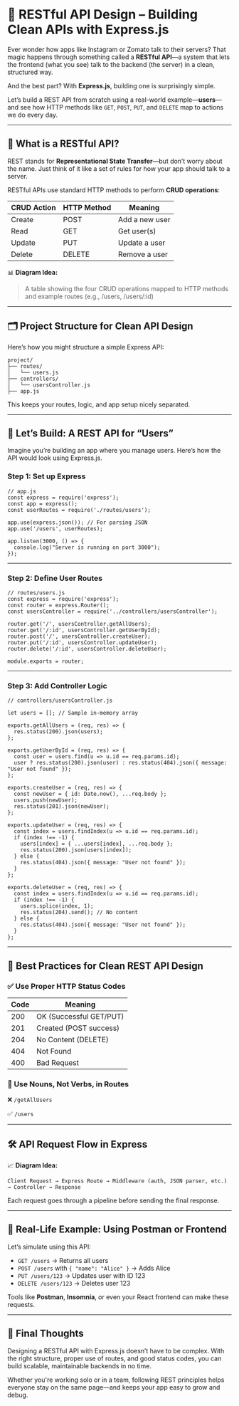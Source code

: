 # 🔧 RESTful API Design – Building Clean APIs with Express.js

Ever wonder how apps like Instagram or Zomato talk to their servers? That magic happens through something called a **RESTful API**—a system that lets the frontend (what you see) talk to the backend (the server) in a clean, structured way.

And the best part? With **Express.js**, building one is surprisingly simple.

Let’s build a REST API from scratch using a real-world example—**users**—and see how HTTP methods like `GET`, `POST`, `PUT`, and `DELETE` map to actions we do every day.

---

## 🚪 What is a RESTful API?

REST stands for **Representational State Transfer**—but don’t worry about the name. Just think of it like a set of rules for how your app should talk to a server.

RESTful APIs use standard HTTP methods to perform **CRUD operations**:

| CRUD Action | HTTP Method | Meaning |
| --- | --- | --- |
| Create | POST | Add a new user |
| Read | GET | Get user(s) |
| Update | PUT | Update a user |
| Delete | DELETE | Remove a user |

📊 **Diagram Idea:**

> A table showing the four CRUD operations mapped to HTTP methods and example routes (e.g., /users, /users/:id)
> 

---

## 🗂️ Project Structure for Clean API Design

Here’s how you might structure a simple Express API:

```
project/
├── routes/
│   └── users.js
├── controllers/
│   └── usersController.js
├── app.js

```

This keeps your routes, logic, and app setup nicely separated.

---

## 👤 Let’s Build: A REST API for “Users”

Imagine you’re building an app where you manage users. Here’s how the API would look using Express.js.

### Step 1: Set up Express

```
// app.js
const express = require('express');
const app = express();
const userRoutes = require('./routes/users');

app.use(express.json()); // For parsing JSON
app.use('/users', userRoutes);

app.listen(3000, () => {
  console.log("Server is running on port 3000");
});

```

---

### Step 2: Define User Routes

```
// routes/users.js
const express = require('express');
const router = express.Router();
const usersController = require('../controllers/usersController');

router.get('/', usersController.getAllUsers);
router.get('/:id', usersController.getUserById);
router.post('/', usersController.createUser);
router.put('/:id', usersController.updateUser);
router.delete('/:id', usersController.deleteUser);

module.exports = router;

```

---

### Step 3: Add Controller Logic

```
// controllers/usersController.js

let users = []; // Sample in-memory array

exports.getAllUsers = (req, res) => {
  res.status(200).json(users);
};

exports.getUserById = (req, res) => {
  const user = users.find(u => u.id == req.params.id);
  user ? res.status(200).json(user) : res.status(404).json({ message: "User not found" });
};

exports.createUser = (req, res) => {
  const newUser = { id: Date.now(), ...req.body };
  users.push(newUser);
  res.status(201).json(newUser);
};

exports.updateUser = (req, res) => {
  const index = users.findIndex(u => u.id == req.params.id);
  if (index !== -1) {
    users[index] = { ...users[index], ...req.body };
    res.status(200).json(users[index]);
  } else {
    res.status(404).json({ message: "User not found" });
  }
};

exports.deleteUser = (req, res) => {
  const index = users.findIndex(u => u.id == req.params.id);
  if (index !== -1) {
    users.splice(index, 1);
    res.status(204).send(); // No content
  } else {
    res.status(404).json({ message: "User not found" });
  }
};

```

---

## 🎯 Best Practices for Clean REST API Design

### ✅ Use Proper HTTP Status Codes

| Code | Meaning |
| --- | --- |
| 200 | OK (Successful GET/PUT) |
| 201 | Created (POST success) |
| 204 | No Content (DELETE) |
| 404 | Not Found |
| 400 | Bad Request |

### 📐 Use Nouns, Not Verbs, in Routes

❌ `/getAllUsers`

✅ `/users`

---

## 🛠️ API Request Flow in Express

📈 **Diagram Idea:**

```
Client Request → Express Route → Middleware (auth, JSON parser, etc.) → Controller → Response

```

Each request goes through a pipeline before sending the final response.

---

## 🔁 Real-Life Example: Using Postman or Frontend

Let’s simulate using this API:

- `GET /users` → Returns all users
- `POST /users` with `{ "name": "Alice" }` → Adds Alice
- `PUT /users/123` → Updates user with ID 123
- `DELETE /users/123` → Deletes user 123

Tools like **Postman**, **Insomnia**, or even your React frontend can make these requests.

---

## 🧠 Final Thoughts

Designing a RESTful API with Express.js doesn’t have to be complex. With the right structure, proper use of routes, and good status codes, you can build scalable, maintainable backends in no time.

Whether you're working solo or in a team, following REST principles helps everyone stay on the same page—and keeps your app easy to grow and debug.